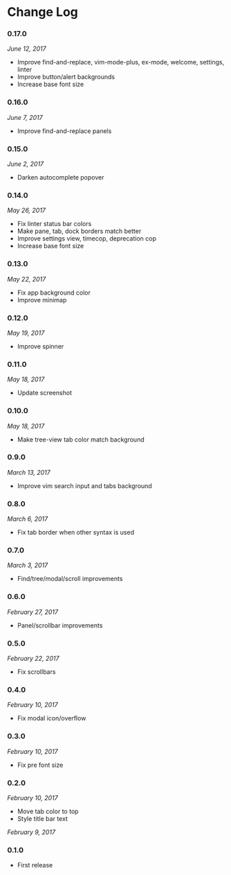# Change Log

### 0.17.0
_June 12, 2017_
* Improve find-and-replace, vim-mode-plus, ex-mode, welcome, settings, linter
* Improve button/alert backgrounds
* Increase base font size

### 0.16.0
_June 7, 2017_
* Improve find-and-replace panels

### 0.15.0
_June 2, 2017_
* Darken autocomplete popover

### 0.14.0
_May 26, 2017_
* Fix linter status bar colors
* Make pane, tab, dock borders match better
* Improve settings view, timecop, deprecation cop
* Increase base font size

### 0.13.0
_May 22, 2017_
* Fix app background color
* Improve minimap

### 0.12.0
_May 19, 2017_
* Improve spinner

### 0.11.0
_May 18, 2017_
* Update screenshot

### 0.10.0
_May 18, 2017_
* Make tree-view tab color match background

### 0.9.0
_March 13, 2017_
* Improve vim search input and tabs background

### 0.8.0
_March 6, 2017_
* Fix tab border when other syntax is used

### 0.7.0
_March 3, 2017_
* Find/tree/modal/scroll improvements

### 0.6.0
_February 27, 2017_
* Panel/scrollbar improvements

### 0.5.0
_February 22, 2017_
* Fix scrollbars

### 0.4.0
_February 10, 2017_
* Fix modal icon/overflow

### 0.3.0
_February 10, 2017_
* Fix pre font size

### 0.2.0
_February 10, 2017_
* Move tab color to top
* Style title bar text

_February 9, 2017_
### 0.1.0
* First release
